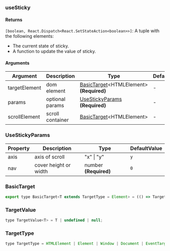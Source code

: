 ### useSticky

#### Returns
`[boolean, React.Dispatch<React.SetStateAction<boolean>>]`: A tuple with the following elements:
- The current state of sticky.
- A function to update the value of sticky.

#### Arguments
|Argument|Description|Type|DefaultValue|
|---|---|---|---|
|targetElement|dom element|[BasicTarget](#BasicTarget)&lt;HTMLElement&gt;  **(Required)**|-|
|params|optional params|[UseStickyParams](#UseStickyParams)  **(Required)**|-|
|scrollElement|scroll container|[BasicTarget](#BasicTarget)&lt;HTMLElement&gt; |-|

### UseStickyParams

|Property|Description|Type|DefaultValue|
|---|---|---|---|
|axis|axis of scroll|"x" \| "y" |`y`|
|nav|cover height or width|number  **(Required)**|`0`|

### BasicTarget

```js
export type BasicTarget<T extends TargetType = Element> = (() => TargetValue<T>) | TargetValue<T> | MutableRefObject<TargetValue<T>>;
```

### TargetValue

```js
type TargetValue<T> = T | undefined | null;
```

### TargetType

```js
type TargetType = HTMLElement | Element | Window | Document | EventTarget;
```